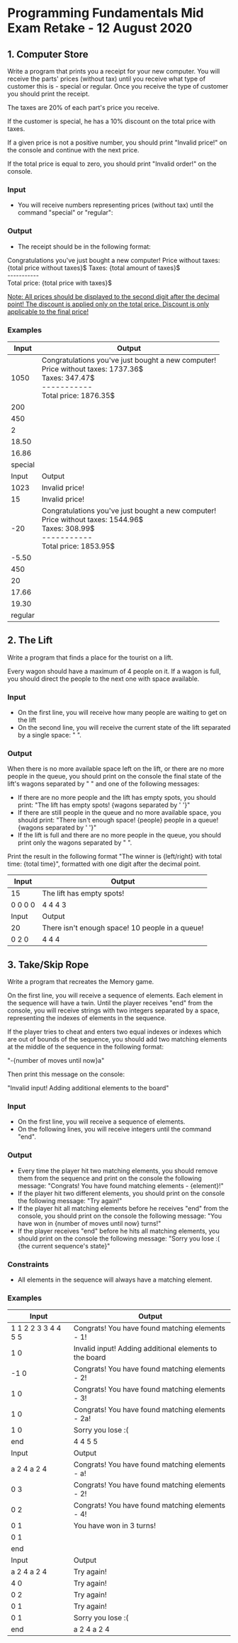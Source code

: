 # Programming Fundamentals Mid Exam Retake - 12 August 2020

## 1. Computer Store

Write a program that prints you a receipt for your new computer. You will receive the parts' prices (without tax) until you receive what type of customer this is - special or regular. Once you receive the type of customer you should print the receipt.

The taxes are 20% of each part's price you receive. 

If the customer is special, he has a 10% discount on the total price with taxes.

If a given price is not a positive number, you should print "Invalid price!" on the console and continue with the next price.

If the total price is equal to zero, you should print "Invalid order!" on the console.


### Input
- You will receive numbers representing prices (without tax) until the command "special" or "regular":

### Output
- The receipt should be in the following format: 

Congratulations you've just bought a new computer!
Price without taxes: {total price without taxes}\$
Taxes: {total amount of taxes}\$ <br>
-----------\
Total price: {total price with taxes}$

<u>Note: All prices should be displayed to the second digit after the decimal point! The discount is applied only on the total price. Discount is only applicable to the final price!</u>


### Examples

| Input  | Output |   
| ------ | ------ |
|   1050     |  Congratulations you've just bought a new computer!<br>Price without taxes: 1737.36\$<br>Taxes: 347.47\$ <br> ----------- <br> Total price: 1876.35\$  |
|   200     |        |
|    450    |        |
|    2    |        |
|    18.50    |        |
|    16.86    |        |
|    special    |        |
| Input  | Output |
|   1023     | Invalid price!   |
|   15     |    Invalid price!    |
|   -20    |     Congratulations you've just bought a new computer!<br>Price without taxes: 1544.96\$<br>Taxes: 308.99\$ <br> ----------- <br> Total price: 1853.95\$   |
|    -5.50    |        |
|    450    |        |
|    20    |        |
|    17.66    |        |
|    19.30    |        |
|    regular    |        |

## 2.	The Lift

Write a program that finds a place for the tourist on a lift. 

Every wagon should have a maximum of 4 people on it. If a wagon is full, you should direct the people to the next one with space available.

### Input
- On the first line, you will receive how many people are waiting to get on the lift
- On the second line, you will receive the current state of the lift separated by a single space: " ".

### Output
When there is no more available space left on the lift, or there are no more people in the queue, you should print on the console the final state of the lift's wagons separated by " " and one of the following messages:

- If there are no more people and the lift has empty spots, you should print:
"The lift has empty spots!
{wagons separated by ' '}"
- If there are still people in the queue and no more available space, you should print:
"There isn't enough space! {people} people in a queue!
{wagons separated by ' '}"
- If the lift is full and there are no more people in the queue, you should print only the wagons separated by " ".


Print the result in the following format "The winner is {left/right} with total time: {total time}", formatted with one digit after the decimal point.

| Input  | Output |
| ------ | ------ |
|15      | The lift has empty spots!       |
|0 0 0 0      |    4 4 4 3    |  
| Input  | Output |
|20      | There isn't enough space! 10 people in a queue!       |
|0 2 0       |    4 4 4    |  


## 3.	Take/Skip Rope

Write a program that recreates the Memory game.

On the first line, you will receive a sequence of elements. Each element in the sequence will have a twin. Until the player receives "end" from the console, you will receive strings with two integers separated by a space, representing the indexes of elements in the sequence.

If the player tries to cheat and enters two equal indexes or indexes which are out of bounds of the sequence, you should add two matching elements at the middle of the sequence in the following format:

"-{number of moves until now}a" 

Then print this message on the console:

"Invalid input! Adding additional elements to the board"

### Input
- On the first line, you will receive a sequence of elements.
- On the following lines, you will receive integers until the command "end".

### Output
- Every time the player hit two matching elements, you should remove them from the sequence and print on the console the following message:
"Congrats! You have found matching elements - {element}!"
- If the player hit two different elements, you should print on the console the following message:
"Try again!"
- If the player hit all matching elements before he receives "end" from the console, you should print on the console the following message: 
"You have won in {number of moves until now} turns!"
- If the player receives "end" before he hits all matching elements, you should print on the console the following message:
"Sorry you lose :(
{the current sequence's state}"

### Constraints
- All elements in the sequence will always have a matching element.


### Examples 

| Input  | Output |   
| ------ | ------ |
| 1 1 2 2 3 3 4 4 5 5 |   Congrats! You have found matching elements - 1!   |
| 1 0 |      Invalid input! Adding additional elements to the board  |
| -1 0 |  Congrats! You have found matching elements - 2!    |
| 1 0 |   Congrats! You have found matching elements - 3!     |
| 1 0 |   Congrats! You have found matching elements - 2a!     |
| 1 0 | Sorry you lose :(       |
| end |   4 4 5 5     |
| Input  | Output |  
| a 2 4 a 2 4 |   Congrats! You have found matching elements - a!   |
| 0 3 |    Congrats! You have found matching elements - 2!     |
| 0 2 |  Congrats! You have found matching elements - 4!   |
| 0 1 |    You have won in 3 turns! |
| 0 1 |    |
| end |   |
| Input  | Output |  
| a 2 4 a 2 4 |   Try again!   |
| 4 0  |    Try again!     |
| 0 2 |  Try again!   |
| 0 1 |    Try again! |
| 0 1 |  Sorry you lose :(     |
| end |  a 2 4 a 2 4 |
